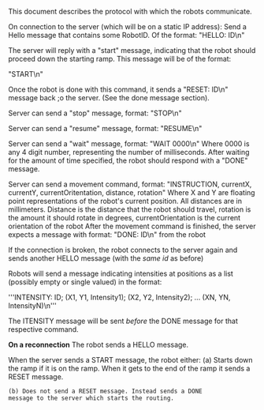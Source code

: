 This document describes the protocol with which the robots communicate.

On connection to the server (which will be on a static IP address):
  Send a Hello message that contains some RobotID. Of the format: "HELLO: ID\n"

  The server will reply with a "start" message, indicating that the robot
  should proceed down the starting ramp. This message will be of the format:

  "START\n"

Once the robot is done with this command, it sends a "RESET: ID\n" message back
;o the server. (See the done message section).

Server can send a "stop" message, format:
  "STOP\n"

Server can send a "resume" message, format:
  "RESUME\n"

Server can send a "wait" message, format:
  "WAIT 0000\n"
Where 0000 is any 4 digit number, representing the number
of milliseconds. After waiting for the amount of time specified,
the robot should respond with a "DONE" message.

Server can send a movement command, format:
  "INSTRUCTION, currentX, currentY, currentOritentation, distance, rotation"
  Where X and Y are floating point representations of the 
  robot's current position. All distances are in millimeters.
  Distance is the distance that the robot
  should travel, rotation is the amount it should rotate 
  in degrees, currentOrientation is the current orientation of the robot
  After the movement command is finished, the server expects a message with format:
  "DONE: ID\n" from the robot

If the connection is broken, the robot connects to the server again and sends another HELLO message (with the _same id_   as before)

Robots will send a message indicating intensities at positions as a list (possibly empty or single valued) in the format:


'''INTENSITY: ID; (X1, Y1, Intensity1); (X2, Y2, Intensity2); ... (XN, YN, IntensityN)\n'''

The ITENSITY message will be sent *before* the DONE message for that 
respective command.

__On a reconnection__
The robot sends a HELLO message.

When the server sends a START message, the robot either:
	(a) Starts down the ramp if it is on the ramp. When it 
	gets to the end of the ramp it sends a RESET message.

	(b) Does not send a RESET message. Instead sends a DONE
	message to the server which starts the routing.


